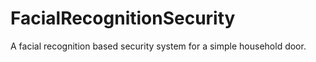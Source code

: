 # FacialRecognitionSecurity
A facial recognition based security system for a simple household door.
